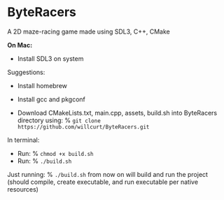 # ByteRacers
A 2D maze-racing game made using SDL3, C++, CMake

**On Mac:**
- Install SDL3 on system

Suggestions:
- Install homebrew
- Install gcc and pkgconf

- Download CMakeLists.txt, main.cpp, assets, build.sh into ByteRacers directory using: % `git clone https://github.com/willcurt/ByteRacers.git`

In terminal:
- Run: % `chmod +x build.sh`
- Run: % `./build.sh`

Just running: % `./build.sh` from now on will build and run the project (should compile, create executable, and run executable per native resources)
